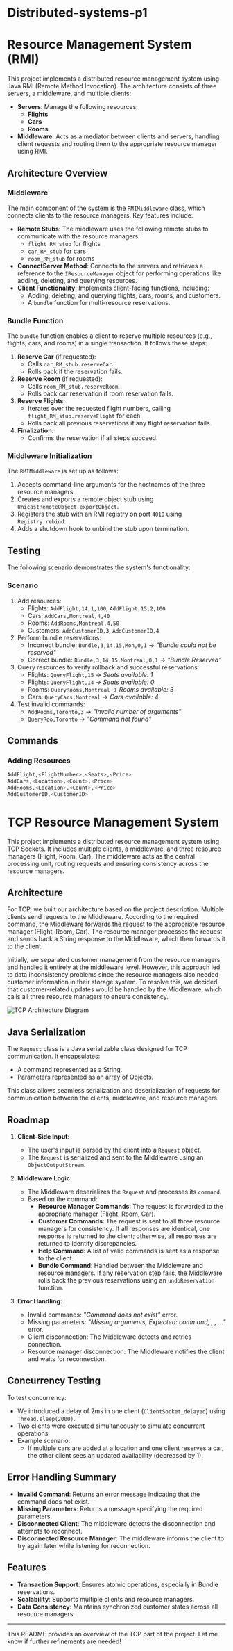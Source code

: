# Distributed-systems-p1

# Resource Management System (RMI)

This project implements a distributed resource management system using Java RMI (Remote Method Invocation). The architecture consists of three servers, a middleware, and multiple clients:

- **Servers**: Manage the following resources:
  - **Flights**
  - **Cars**
  - **Rooms**
- **Middleware**: Acts as a mediator between clients and servers, handling client requests and routing them to the appropriate resource manager using RMI.

## Architecture Overview

### Middleware
The main component of the system is the `RMIMiddleware` class, which connects clients to the resource managers. Key features include:

- **Remote Stubs**: The middleware uses the following remote stubs to communicate with the resource managers:
  - `flight_RM_stub` for flights
  - `car_RM_stub` for cars
  - `room_RM_stub` for rooms
- **ConnectServer Method**: Connects to the servers and retrieves a reference to the `IResourceManager` object for performing operations like adding, deleting, and querying resources.
- **Client Functionality**: Implements client-facing functions, including:
  - Adding, deleting, and querying flights, cars, rooms, and customers.
  - A `bundle` function for multi-resource reservations.

### Bundle Function
The `bundle` function enables a client to reserve multiple resources (e.g., flights, cars, and rooms) in a single transaction. It follows these steps:

1. **Reserve Car** (if requested):
   - Calls `car_RM_stub.reserveCar`.
   - Rolls back if the reservation fails.
2. **Reserve Room** (if requested):
   - Calls `room_RM_stub.reserveRoom`.
   - Rolls back car reservation if room reservation fails.
3. **Reserve Flights**:
   - Iterates over the requested flight numbers, calling `flight_RM_stub.reserveFlight` for each.
   - Rolls back all previous reservations if any flight reservation fails.
4. **Finalization**:
   - Confirms the reservation if all steps succeed.

### Middleware Initialization
The `RMIMiddleware` is set up as follows:

1. Accepts command-line arguments for the hostnames of the three resource managers.
2. Creates and exports a remote object stub using `UnicastRemoteObject.exportObject`.
3. Registers the stub with an RMI registry on port `4010` using `Registry.rebind`.
4. Adds a shutdown hook to unbind the stub upon termination.

## Testing

The following scenario demonstrates the system's functionality:

### Scenario
1. Add resources:
   - Flights: `AddFlight,14,1,100`, `AddFlight,15,2,100`
   - Cars: `AddCars,Montreal,4,40`
   - Rooms: `AddRooms,Montreal,4,50`
   - Customers: `AddCustomerID,3`, `AddCustomerID,4`
2. Perform bundle reservations:
   - Incorrect bundle: `Bundle,3,14,15,Mon,0,1` → *"Bundle could not be reserved"*
   - Correct bundle: `Bundle,3,14,15,Montreal,0,1` → *"Bundle Reserved"*
3. Query resources to verify rollback and successful reservations:
   - Flights: `QueryFlight,15` → *Seats available: 1*
   - Flights: `QueryFlight,14` → *Seats available: 0*
   - Rooms: `QueryRooms,Montreal` → *Rooms available: 3*
   - Cars: `QueryCars,Montreal` → *Cars available: 4*
4. Test invalid commands:
   - `AddRooms,Toronto,3` → *"Invalid number of arguments"*
   - `QueryRoo,Toronto` → *"Command not found"*

## Commands

### Adding Resources
```bash
AddFlight,<FlightNumber>,<Seats>,<Price>
AddCars,<Location>,<Count>,<Price>
AddRooms,<Location>,<Count>,<Price>
AddCustomerID,<CustomerID>
```


# TCP Resource Management System

This project implements a distributed resource management system using TCP Sockets. It includes multiple clients, a middleware, and three resource managers (Flight, Room, Car). The middleware acts as the central processing unit, routing requests and ensuring consistency across the resource managers.

## Architecture

For TCP, we built our architecture based on the project description. Multiple clients send requests to the Middleware. According to the required command, the Middleware forwards the request to the appropriate resource manager (Flight, Room, Car). The resource manager processes the request and sends back a String response to the Middleware, which then forwards it to the client.

Initially, we separated customer management from the resource managers and handled it entirely at the middleware level. However, this approach led to data inconsistency problems since the resource managers also needed customer information in their storage system. To resolve this, we decided that customer-related updates would be handled by the Middleware, which calls all three resource managers to ensure consistency.

![TCP Architecture Diagram](image.png)

## Java Serialization

The `Request` class is a Java serializable class designed for TCP communication. It encapsulates:
- A command represented as a String.
- Parameters represented as an array of Objects.

This class allows seamless serialization and deserialization of requests for communication between the clients, middleware, and resource managers.

## Roadmap

1. **Client-Side Input**:
   - The user's input is parsed by the client into a `Request` object.
   - The `Request` is serialized and sent to the Middleware using an `ObjectOutputStream`.

2. **Middleware Logic**:
   - The Middleware deserializes the `Request` and processes its `command`.
   - Based on the command:
     - **Resource Manager Commands**: The request is forwarded to the appropriate manager (Flight, Room, Car).
     - **Customer Commands**: The request is sent to all three resource managers for consistency. If all responses are identical, one response is returned to the client; otherwise, all responses are returned to identify discrepancies.
     - **Help Command**: A list of valid commands is sent as a response to the client.
     - **Bundle Command**: Handled between the Middleware and resource managers. If any reservation step fails, the Middleware rolls back the previous reservations using an `undoReservation` function.

3. **Error Handling**:
   - Invalid commands: *"Command does not exist"* error.
   - Missing parameters: *"Missing arguments, Expected: command, <parameter1>, <parameter2>, ..."* error.
   - Client disconnection: The Middleware detects and retries connection.
   - Resource manager disconnection: The Middleware notifies the client and waits for reconnection.

## Concurrency Testing

To test concurrency:
- We introduced a delay of 2ms in one client (`ClientSocket_delayed`) using `Thread.sleep(2000)`.
- Two clients were executed simultaneously to simulate concurrent operations.
- Example scenario:
  - If multiple cars are added at a location and one client reserves a car, the other client sees an updated availability (decreased by 1).

## Error Handling Summary

- **Invalid Command**: Returns an error message indicating that the command does not exist.
- **Missing Parameters**: Returns a message specifying the required parameters.
- **Disconnected Client**: The middleware detects the disconnection and attempts to reconnect.
- **Disconnected Resource Manager**: The middleware informs the client to try again later while listening for reconnection.

## Features

- **Transaction Support**: Ensures atomic operations, especially in Bundle reservations.
- **Scalability**: Supports multiple clients and resource managers.
- **Data Consistency**: Maintains synchronized customer states across all resource managers.

---

This README provides an overview of the TCP part of the project. Let me know if further refinements are needed!
